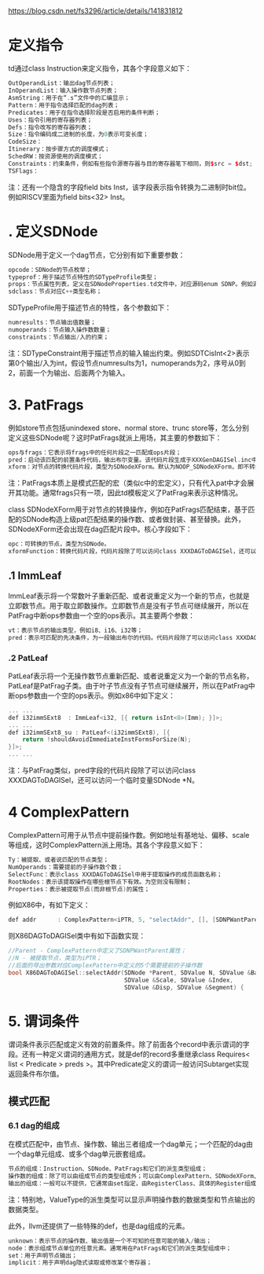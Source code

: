 ## 



https://blog.csdn.net/fs3296/article/details/141831812



# 定义指令

td通过class Instruction来定义指令，其各个字段意义如下：

```c++
OutOperandList：输出dag节点列表；
InOperandList：输入操作数节点列表；
AsmString：用于在“.s”文件中的汇编显示；
Pattern：用于指令选择匹配的dag列表；
Predicates：用于在指令选择阶段是否启用的条件判断；
Uses：指令引用的寄存器列表；
Defs：指令改写的寄存器列表；
Size：指令编码成二进制的长度，为0表示可变长度；
CodeSize：
Itinerary：按步骤方式的调度模式；
SchedRW：按资源使用的调度模式；
Constraints：约束条件，例如有些指令源寄存器与目的寄存器笔下相同，则$src = $dst;
TSFlags：
```

注：还有一个隐含的字段field bits Inst，该字段表示指令转换为二进制时bit位。例如RISCV里面为field bits<32> Inst。




# . 定义SDNode
SDNode用于定义一个dag节点，它分别有如下重要参数：

```c++
opcode：SDNode的节点枚举；
typeprof：用于描述节点特性的SDTypeProfile类型；
props：节点属性列表，定义在SDNodeProperties.td文件中，对应源码enum SDNP。例如满足交换律、满足结合律、有边界影响；
sdclass：节点对应C++类型名称；
```



SDTypeProfile用于描述节点的特性，各个参数如下：

```c++
numresults：节点输出值数量；
numoperands：节点输入操作数数量；
constraints：节点输出/入的约束；
```

注：SDTypeConstraint用于描述节点的输入输出约束。例如SDTCisInt<2>表示第0个输出/入为int，假设节点numresults为1，numoperands为2，序号从0到2，前面一个为输出、后面两个为输入。



# 3. PatFrags
例如store节点包括unindexed store、normal store、trunc store等，怎么分别定义这些SDNode呢？这时PatFrags就派上用场，其主要的参数如下：

```c++
ops与frags：它表示将frags中的任何片段之一匹配成ops片段；
pred：启动该匹配的前置条件代码，输出布尔变量。该代码片段生成于XXXGenDAGISel.inc中，代码片段除了可以访问class XXXDAGToDAGISel，还可以访问一个临时变量SDNode *N；
xform：对节点的转换代码片段，类型为SDNodeXForm。默认为NOOP_SDNodeXForm，即不转换。
```

注：PatFrags本质上是模式匹配的宏（类似c中的宏定义），只有代入pat中才会展开其功能。通常frags只有一项，因此td模板定义了PatFrag来表示这种情况。

class SDNodeXForm用于对节点的转换操作，例如在PatFrags匹配结束，基于匹配的SDNode构造上级pat匹配结果的操作数、或者做封装、甚至替换。此外，SDNodeXForm还会出现在dag匹配片段中。核心字段如下：

```c++
opc：可转换的节点，类型为SDNode。
xformFunction：转换代码片段，代码片段除了可以访问class XXXDAGToDAGISel，还可以访问一个临时变量SDNode *N；
```



## .1 ImmLeaf
ImmLeaf表示将一个常数叶子重新匹配、或者说重定义为一个新的节点，也就是立即数节点。用于取立即数操作。立即数节点是没有子节点可继续展开，所以在PatFrag中断ops参数由一个空的ops表示。其主要两个参数：




```c++
vt：表示节点的输出类型，例如i8、i16、i32等；
pred：表示可匹配的先决条件，为一段输出布尔的代码。代码片段除了可以访问class XXXDAGToDAGISel，还可以访问一个临时变量 Imm
```



### .2 PatLeaf

PatLeaf表示将一个无操作数节点重新匹配、或者说重定义为一个新的节点名称，PatLeaf是PatFrag子类。由于叶子节点没有子节点可继续展开，所以在PatFrag中断ops参数由一个空的ops表示。例如x86中如下定义：

```c++
... ...
def i32immSExt8  : ImmLeaf<i32, [{ return isInt<8>(Imm); }]>;
... ...
def i32immSExt8_su : PatLeaf<(i32immSExt8), [{
    return !shouldAvoidImmediateInstFormsForSize(N);
}]>;
... ...

```



注：与PatFrag类似，pred字段的代码片段除了可以访问class XXXDAGToDAGISel，还可以访问一个临时变量SDNode *N。





# 4 ComplexPattern

ComplexPattern可用于从节点中提前操作数。例如地址有基地址、偏移、scale等组成，这时ComplexPattern派上用场。其各个字段意义如下：

```c++
Ty：被提取、或者说匹配的节点类型；
NumOperands：需要提前的子操作数个数；
SelectFunc：表示class XXXDAGToDAGISel中用于提取操作的成员函数名称；
RootNodes：表示该提取操作在哪些根节点下有效。为空则没有限制；
Properties：表示被提取节点(而非根节点)的属性；
```



例如X86中，有如下定义：

```c++
def addr      : ComplexPattern<iPTR, 5, "selectAddr", [], [SDNPWantParent]>;
```



则X86DAGToDAGISel类中有如下函数实现：

```c++
//Parent - ComplexPattern中定义了SDNPWantParent属性；
//N - 被提取节点，类型为iPTR；
//后面的导出参数对应ComplexPattern中定义的5个需要提前的子操作数
bool X86DAGToDAGISel::selectAddr(SDNode *Parent, SDValue N, SDValue &Base,
                                 SDValue &Scale, SDValue &Index,
                                 SDValue &Disp, SDValue &Segment) {
```





# 5. 谓词条件
谓词条件表示匹配或定义有效的前置条件。除了前面各个record中表示谓词的字段。还有一种定义谓词的通用方式，就是def的record多重继承class Requires< list < Predicate > preds >。其中Predicate定义的谓词一般访问Subtarget实现返回条件布尔值。



## 模式匹配

### 6.1 dag的组成

在模式匹配中，由节点、操作数、输出三者组成一个dag单元；一个匹配的dag由一个dag单元组成、或多个dag单元嵌套组成。

```c++
节点的组成：Instruction、SDNode、PatFrags和它们的派生类型组成；
操作数的组成：除了可以由组成节点的类型组成外；可以由ComplexPattern、SDNodeXForm、Operand以及Operand的派生类型组成；还可以由具体的值(如0、1、。。。)、ValueType的派生类型、RegisterClass、具体的Register组成；另外操作数还可以由一个dag单元组成，用于复杂的dag嵌套；
输出的组成：一般可以不提供，它通常由set指定，由RegisterClass、具体的Register组成。
```



注：特别地，ValueType的派生类型可以显示声明操作数的数据类型和节点输出的数据类型。

此外，llvm还提供了一些特殊的def，也是dag组成的元素。

```c++
unknown：表示节点的操作数、输出值是一个不可知的任意可能的输入/输出；
node：表示组成节点单位的任意元素。通常用在PatFrags和它们的派生类型组成中；
set：用于声明节点输出；
implicit：用于声明dag隐式读取或修改某个寄存器；
```







